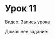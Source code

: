# Урок 11

Видео:
[Запись урока](https://www.youtube.com/watch?v=Z8fUgnaFL-U&list=PLJp_TYmDAIlC6yqyg1K4QGwfufJXzYiPv&index=9)

Домашнее задание:
